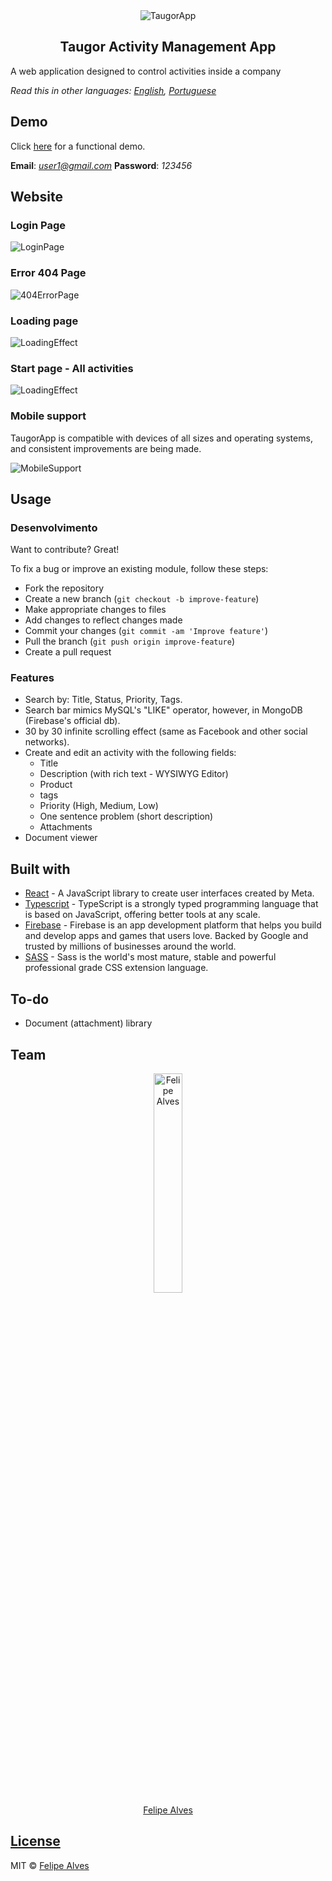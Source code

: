<div align="center">
    <img 
        src="src/media/blue-taugor-logo.png"
        alt="TaugorApp"
    />
    <h2>Taugor Activity Management App</h2>
</div>
<p>
    A web application designed to control activities inside a company
</p>

<p>
    <i>Read this in other languages: <a href="README.md">English</a>, <a href="README.pt.md">Portuguese</a></i>
</p>

## Demo

Click [here](https://felipe1234-dev.github.io/taugor-app/#/login) for a functional demo.

<b>Email</b>: <i>user1@gmail.com</i>
<b>Password</b>: <i>123456</i>


## Website

### Login Page

![LoginPage](src/media/login-page-screenshot.png)

### Error 404 Page

![404ErrorPage](src/media/404-error-page-screenshot.png)

### Loading page

![LoadingEffect](src/media/loading-effect.png)

### Start page - All activities

![LoadingEffect](src/media/start-page-screenshot.png)

### Mobile support

TaugorApp is compatible with devices of all sizes and operating systems, and consistent improvements are being made.

![MobileSupport](src/media/start-page-mobile-screenshot.png)

## Usage

### Desenvolvimento
Want to contribute? Great!

To fix a bug or improve an existing module, follow these steps:

- Fork the repository
- Create a new branch (`git checkout -b improve-feature`)
- Make appropriate changes to files
- Add changes to reflect changes made
- Commit your changes (`git commit -am 'Improve feature'`)
- Pull the branch (`git push origin improve-feature`)
- Create a pull request

### Features

* Search by: Title, Status, Priority, Tags.
* Search bar mimics MySQL's "LIKE" operator, however, in MongoDB (Firebase's official db).
* 30 by 30 infinite scrolling effect (same as Facebook and other social networks).
* Create and edit an activity with the following fields:
    * Title
    * Description (with rich text - WYSIWYG Editor)
    * Product
    * tags
    * Priority (High, Medium, Low)
    * One sentence problem (short description)
    * Attachments
* Document viewer


## Built with

- [React](https://pt-br.reactjs.org/) - A JavaScript library to create user interfaces created by Meta.
- [Typescript](https://www.typescriptlang.org/en/) - TypeScript is a strongly typed programming language that is based on JavaScript, offering better tools at any scale.
- [Firebase](https://firebase.google.com/) - Firebase is an app development platform that helps you build and develop apps and games that users love. Backed by Google and trusted by millions of businesses around the world.
- [SASS](https://sass-lang.com/) - Sass is the world's most mature, stable and powerful professional grade CSS extension language.


## To-do
- Document (attachment) library 

## Team

<div align="center">
    <a href="https://github.com/felipe1234-dev">
        <img 
            src="src/media/creator-photo.jpg"
            alt="Felipe Alves"
            width="30%"
        /> 
        <br/>
        Felipe Alves
    </a>
</div>

## [License](LICENSE.md)

MIT © [Felipe Alves](https://github.com/felipe1234-dev)
